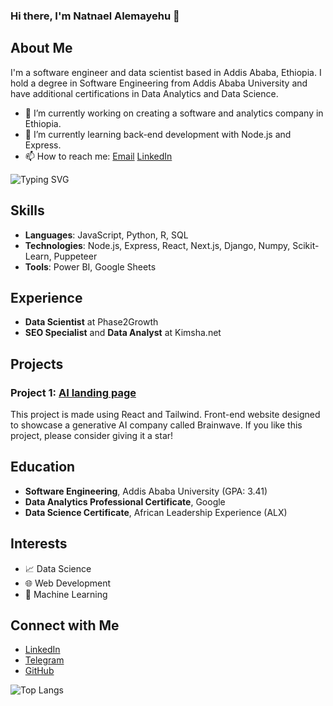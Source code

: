 ### Hi there, I'm Natnael Alemayehu 👋

## About Me
I'm a software engineer and data scientist based in Addis Ababa, Ethiopia. I hold a degree in Software Engineering from Addis Ababa University and have additional certifications in Data Analytics and Data Science.

- 🔭 I’m currently working on creating a software and analytics company in Ethiopia.
- 🌱 I’m currently learning back-end development with Node.js and Express.
- 📫 How to reach me: [Email](mailto:natnael@example.com) [LinkedIn](https://www.linkedin.com/in/natnaelalemayehu/)

![Typing SVG](https://readme-typing-svg.herokuapp.com/?lines=Software+Engineer;Data+Scientist;Back-End+Developer)

## Skills
- **Languages**: JavaScript, Python, R, SQL
- **Technologies**: Node.js, Express, React, Next.js, Django, Numpy, Scikit-Learn, Puppeteer
- **Tools**: Power BI, Google Sheets

## Experience
- **Data Scientist** at Phase2Growth
- **SEO Specialist** and **Data Analyst** at Kimsha.net

## Projects
### Project 1: [AI landing page]([link](https://github.com/Natnael-Alemayehu/AI-landing-page))
This project is made using React and Tailwind. Front-end website designed to showcase a generative AI company called Brainwave. If you like this project, please consider giving it a star! 


## Education
- **Software Engineering**, Addis Ababa University (GPA: 3.41)
- **Data Analytics Professional Certificate**, Google
- **Data Science Certificate**, African Leadership Experience (ALX)

## Interests
- 📈 Data Science
- 🌐 Web Development
- 🚀 Machine Learning

## Connect with Me
- [LinkedIn](https://www.linkedin.com/in/natnaelalemayehu)
- [Telegram](https://t.me/Natii_alex)
- [GitHub](https://github.com/NatnaelAlemayehu)

![Top Langs](https://github-readme-stats.vercel.app/api/top-langs/?username=NatnaelAlemayehu&layout=compact&theme=radical)
